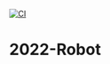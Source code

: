 [![CI](https://github.com/Ocean-Moist/2022-Robot/actions/workflows/main.yml/badge.svg)](https://github.com/Ocean-Moist/2022-Robot/actions/workflows/main.yml)

# 2022-Robot

